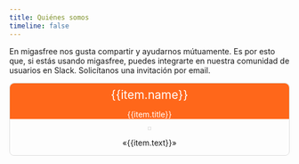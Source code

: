 ```yaml
---
title: Quiénes somos
timeline: false
---
```


<script setup>

const members = [
  {
    avatar: '/avatar/alberto.jpg',
    name: 'Alberto Gacías',
    title: 'Creador y desarrollador',
    text: 'Comencé a desarrollar migasfree para ahorrarme horas de trabajo. Actualmente uso migasfree a diario y lo que más me gusta de esta herramienta es el control que me proporciona a la hora producir cambios en los equipos que administramos.',
    links: [
      { icon: 'fab fa-twitter', link: 'http://twitter.com/albertogacias' }
    ]
  },
  {
    avatar: '/avatar/jact.png',
    name: 'Jose Antonio Chavarría',
    title: 'Desarrollador',
    text: 'Migasfree nos ayudó a avanzar enormemente y con paso seguro en el proyecto de migración a Linux del Ayuntamiento de Zaragoza. Sin esta herramienta, seguiríamos en la oscura edad de piedra.',
    links: [
      {icon: 'fab fa-twitter', link: 'http://twitter.com/jact_abcweb'},
      {icon: 'fab fa-linkedin', link: 'http://es.linkedin.com/in/jachavar'},
      {icon: 'fab fa-github', link: 'https://github.com/jact'},
      {icon: 'fab fa-slideshare', link: 'http://speakerdeck.com/jact'},
      {icon: 'fab fa-blogger', link: 'http://abcweb.blogspot.com/'},
    ]
  }
]
</script>

En migasfree nos gusta compartir y ayudarnos mútuamente. Es por esto que, si estás usando migasfree, puedes integrarte en nuestra comunidad de usuarios en Slack. Solicítanos una invitación por email.

<div class="card" v-for="item in members">
  <div class="card-heading">
    <p class="card-title">{{item.name}}</p>
    <p class="card-subtitle">{{item.title}}</p>
  </div>
  <div class="card-body">
    <p><img :src="item.avatar" /></p>
    <p class="quote">«{{item.text}}»</p>
  </div>
  <p class="card-links">
    <template v-for="el in item.links">
      <a :href="el.link"><FontIcon :icon="el.icon" color="#ff671a" :size="30" /></a>
    </template>
  </p>
</div>

<style scoped>
.card {
  text-align: center;
  margin: 0.5em auto 1em;
  border: 1px solid rgba(0,0,0,.125);
  border-radius: 8px;
}

.card-heading {
  background-color: #ff671a;
  color: white;
  border-top-right-radius: 8px;
  border-top-left-radius: 8px;
}

.card-title {
  margin: 0;
  font-size: 150%;
  padding-top: 8px;
}

.card-body img {
  border: 1px solid rgba(0,0,0,.125);
  padding: 2px;
}

.card-body .quote {
  padding: 0 2em;
}

html[data-theme=dark] .card,
html[data-theme=dark] .card-body img {
  border: 1px solid rgba(255,255,255,.125);
}
</style>
